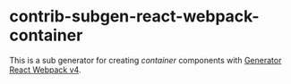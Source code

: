 # contrib-subgen-react-webpack-container

This is a sub generator for creating _container_ components with
[Generator React Webpack v4](https://github.com/newtriks/generator-react-webpack).
